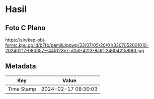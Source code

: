 # Hasil

## Foto C Plano

https://sirekap-obj-formc.kpu.go.id/b7fb/pemilu/ppwp/33/07/05/20/01/3307052001010-20240217-080057--445123e7-df50-42f3-8a6f-246042f589b1.jpg


## Metadata

| Key        | Value               |
| ---------- | ------------------- |
| Time Stamp | 2024-02-17 08:30:03 |



